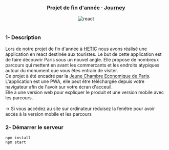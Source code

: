 <div align="center">
  <h3>Projet de fin d'année · <a target="_blank" href="https://journey-paris.netlify.app">Journey</a></h3>
  <img src="https://img.shields.io/badge/react-%2320232a.svg?style=for-the-badge&logo=react&logoColor=%2361DAFB" alt='react'>
</div>

<br>

### 1- Description
Lors de notre projet de fin d'année à [HETIC](https://www.hetic.net/) nous avons réalisé une application en react destinée aux touristes. Le but de cette application est de faire découvrir Paris sous un nouvel angle. Elle propose de nombreux parcours qui mettent en avant les commercants et les endroits atypiques autour du monument que vous êtes entrain de visiter. <br>
Ce projet à été encadré par la [Jeune Chambre Economique de Paris](http://www.jce-paris.org/).
<br>
L'application est une PWA, elle peut être téléchargée depuis votre navigateur afin de l'avoir sur votre écran d'acceuil.
<br>
Elle a une version web pour expliquer le produit et une version mobile avec les parcours. 
<br>
<br>
-> Si vous accédez au site sur ordinateur réduisez la fenêtre pour avoir accès à la version mobile et les parcours


### 2- Démarrer le serveur

```
npm install
npm start
```
